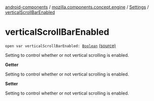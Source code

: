 [android-components](../../index.md) / [mozilla.components.concept.engine](../index.md) / [Settings](index.md) / [verticalScrollBarEnabled](./vertical-scroll-bar-enabled.md)

# verticalScrollBarEnabled

`open var verticalScrollBarEnabled: `[`Boolean`](https://kotlinlang.org/api/latest/jvm/stdlib/kotlin/-boolean/index.html) [(source)](https://github.com/mozilla-mobile/android-components/blob/master/components/concept/engine/src/main/java/mozilla/components/concept/engine/Settings.kt#L125)

Setting to control whether or not vertical scrolling is enabled.

**Getter**

Setting to control whether or not vertical scrolling is enabled.

**Setter**

Setting to control whether or not vertical scrolling is enabled.

